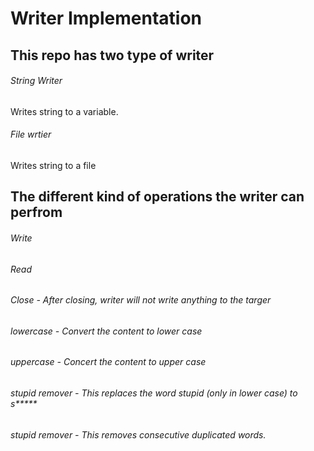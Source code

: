 # Writer Implementation
## This repo has two type of writer
###### String Writer
Writes string to a variable.
###### File wrtier
Writes string to a file

## The different kind of operations the writer can perfrom
###### Write
###### Read
###### Close - After closing, writer will not write anything to the targer
###### lowercase - Convert the content to lower case
###### uppercase - Concert the content to upper case
###### stupid remover - This replaces the word stupid (only in lower case) to s*****
###### stupid remover - This removes consecutive duplicated words.
